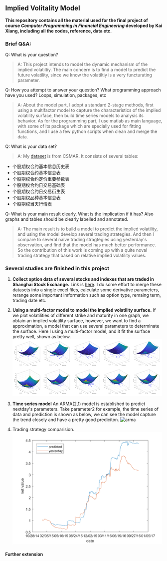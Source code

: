 ## Implied Volitality Model
**This repository contains all the material used for the final project of course *Computer Programming in Financial Engineering* developed by Kai Xiang, including all the codes, reference, data etc.**

### Brief Q&A:
Q: What is your question? 

>A: This project intends to model the dynamic mechanism of the implied volatiltiy. The main concern is to find a model to 
predict the future volatility, since we know the volatiltiy is a very functurating parameter.

Q: How you attempt to answer your question? What programming approach have you used? Loops, simulation, packages, etc  

>A: About the model part, I adopt a standard 2-stage methods, first using a multifactor model to capture the characteristics of the implied volatility surface, then build time series models to analysis its behavior. As for the programming part, I use matlab as main language, with some of its package which are specially used for fitting functions, and I use a few python scripts when clean and merge the data.

Q: What is your data set?  

>A: My [dataset](https://github.com/kylerse/implied-volitality-model/tree/master/data) is from CSMAR. It consists of several tables:  
  - 个股期权合约基本信息历史表  
  - 个股期权合约基本信息表  
  - 个股期权合约定价重要参数表  
  - 个股期权合约日交易基础表  
  - 个股期权合约日交易衍生表  
  - 个股期权品种基本信息表  
  - 个股期权当天行情表  
  
Q: What is your main result clearly.  What is the implication if it has? Also graphs and tables should be clearly labelled and annotated. 

>A: The main result is to build a model to predict the implied volatility, and using the model develop several trading strategies. And then I compare to several naive trading stragtegies using yesterday's observation, and find that the model has much better performance.
So the contribution of this work is coming up with a quite noval trading strategy that based on relative implied volatility values.


### Several studies are finished in this project
1. **Collect option data of several stocks and indexes that are traded in Shanghai Stock Exchange.** Link is [here](https://github.com/kylerse/implied-volitality-model/tree/master/data). I do some effort to merge these datasets into a single excel files, calculate some derivative parameters, rerange some important imformation such as option type, remaing term, trading date etc. 

2. **Using a multi-factor model to model the implied volatility surface.** If we plot volatilities of different strike and maturity in one graph, we obtain an implied volatility surface, however, we want to find a approximation, a model that can use several parameters to determinate the surface. Here I using a multi-factor model, and it fit the surface pretty well, shown as below.
![surface](./pic/surface.png)

3. **Time series model** An ARMA(2,1) model is established to predict nextday's parameters. Take parameter2 for example, the time series of data and prediction is shown as below, we can see the model capture the trend closely and have a pretty good prediciton.
![arma](./pic/stragety1.png)

5. Trading strategy comparision.
![strategies](./pic/predict3.png)

#### Further extension
